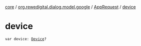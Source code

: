 [core](../../index.md) / [org.rewedigital.dialog.model.google](../index.md) / [AppRequest](index.md) / [device](./device.md)

# device

`var device: `[`Device`](../-device/index.md)`?`